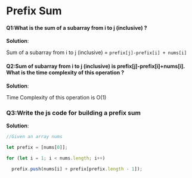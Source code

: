 # Prefix Sum 

#### Q1:What is the sum of a subarray from i to j (inclusive) ? 

**Solution**: 

Sum of a subarray from i to j (inclusive) = `prefix[j]-prefix[i] + nums[i]`

#### Q2:Sum of subarray from i to j (inclusive) is prefix[j]-prefix[i]+nums[i]. What is the time complexity of this operation ? 

**Solution**:

Time Complexity of this operation is O(1)

### Q3:Write the js code for building a prefix sum 

**Solution**:

```js
//Given an array nums

let prefix = [nums[0]];

for (let i = 1; i < nums.length; i++)

  prefix.push(nums[i] + prefix[prefix.length - 1]);
```

